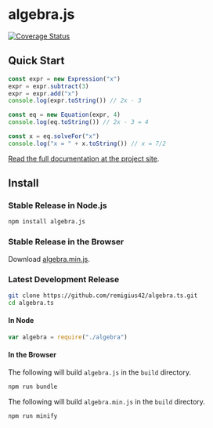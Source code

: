 # algebra.js

[![Coverage Status](https://coveralls.io/repos/remigius42/algebra.ts/badge.svg?branch=main)](https://coveralls.io/r/remigius42/algebra.ts?branch=main)

## Quick Start

```js
const expr = new Expression("x")
expr = expr.subtract(3)
expr = expr.add("x")
console.log(expr.toString()) // 2x - 3

const eq = new Equation(expr, 4)
console.log(eq.toString()) // 2x - 3 = 4

const x = eq.solveFor("x")
console.log("x = " + x.toString()) // x = 7/2
```

[Read the full documentation at the project site](https://remigius42.github.io/algebra.ts/).

## Install

### Stable Release in Node.js

```sh
npm install algebra.js
```

### Stable Release in the Browser

Download [algebra.min.js](http://algebra.js.org/javascripts/algebra-0.2.6.min.js).

### Latest Development Release

```sh
git clone https://github.com/remigius42/algebra.ts.git
cd algebra.ts
```

#### In Node

```js
var algebra = require("./algebra")
```

#### In the Browser

The following will build `algebra.js` in the `build` directory.

```sh
npm run bundle
```

The following will build `algebra.min.js` in the `build` directory.

```sh
npm run minify
```
